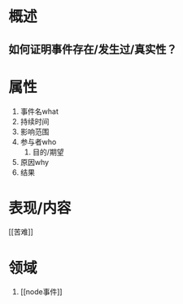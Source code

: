 # 概述
## 如何证明事件存在/发生过/真实性？

# 属性

1. 事件名what
2. 持续时间
3. 影响范围
4. 参与者who
	1. 目的/期望
5. 原因why
6. 结果

# 表现/内容
[[苦难]]

# 领域
1. [[node事件]]
